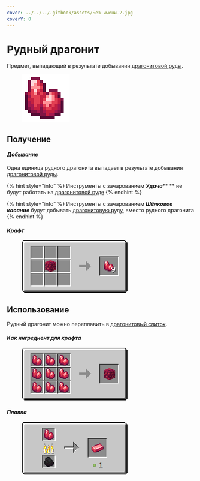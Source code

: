 ```yaml
---
cover: ../../../.gitbook/assets/Без имени-2.jpg
coverY: 0
---
```


# Рудный драгонит

Предмет, выпадающий в результате добывания [драгонитовой руды](../../rudy/dragonitovaya-ruda.md).

<figure><img src="../../../.gitbook/assets/raw_red_ore (1).png" alt=""><figcaption></figcaption></figure>

## Получение

#### _Добывание_

Одна единица рудного драгонита выпадает в результате добывания [драгонитовой руды](../../rudy/dragonitovaya-ruda.md).

{% hint style="info" %}
Инструменты с зачарованием _**Удача**_\*\* \*\* не будут работать на [драгонитовой руде](../../rudy/dragonitovaya-ruda.md)
{% endhint %}

{% hint style="info" %}
Инструменты с зачарованием _**Шёлковое касание**_ будут добывать [драгонитовую руду](../../rudy/dragonitovaya-ruda.md), вместо рудного драгонита
{% endhint %}

#### _Крафт_

<figure><img src="../../../.gitbook/assets/raw_red_ore_result-multi.png" alt=""><figcaption></figcaption></figure>

## Использование

Рудный драгонит можно переплавить в [драгонитовый слиток](dragonitovyi-slitok.md).

#### _Как ингредиент для крафта_

<figure><img src="../../../.gitbook/assets/raw_red_ore_block_result-x1.png" alt=""><figcaption></figcaption></figure>

#### _Плавка_

<figure><img src="../../../.gitbook/assets/raw_red_ore_ing.png" alt=""><figcaption></figcaption></figure>
